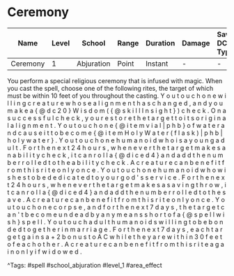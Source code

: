 # Ceremony

| Name | Level | School | Range | Duration | Damage | Save DC & Type |
|------|-------|--------|-------|----------|--------|----------------|
| Ceremony | 1 | Abjuration | Point | Instant | - | - |

You perform a special religious ceremony that is infused with magic. When you cast the spell, choose one of the following rites, the target of which must be within 10 feet of you throughout the casting. Y o u   t o u c h   o n e   w i l l i n g   c r e a t u r e   w h o s e   a l i g n m e n t   h a s   c h a n g e d ,   a n d   y o u   m a k e   a   { @ d c   2 0 }   W i s d o m   ( { @ s k i l l   I n s i g h t } )   c h e c k .   O n   a   s u c c e s s f u l   c h e c k ,   y o u   r e s t o r e   t h e   t a r g e t   t o   i t s   o r i g i n a l   a l i g n m e n t . Y o u   t o u c h   o n e   { @ i t e m   v i a l | p h b }   o f   w a t e r   a n d   c a u s e   i t   t o   b e c o m e   { @ i t e m   H o l y   W a t e r   ( f l a s k ) | p h b | h o l y   w a t e r } . Y o u   t o u c h   o n e   h u m a n o i d   w h o   i s   a   y o u n g   a d u l t .   F o r   t h e   n e x t   2 4   h o u r s ,   w h e n e v e r   t h e   t a r g e t   m a k e s   a n   a b i l i t y   c h e c k ,   i t   c a n   r o l l   a   { @ d i c e   d 4 }   a n d   a d d   t h e   n u m b e r   r o l l e d   t o   t h e   a b i l i t y   c h e c k .   A   c r e a t u r e   c a n   b e n e f i t   f r o m   t h i s   r i t e   o n l y   o n c e . Y o u   t o u c h   o n e   h u m a n o i d   w h o   w i s h e s   t o   b e   d e d i c a t e d   t o   y o u r   g o d ' s   s e r v i c e .   F o r   t h e   n e x t   2 4   h o u r s ,   w h e n e v e r   t h e   t a r g e t   m a k e s   a   s a v i n g   t h r o w ,   i t   c a n   r o l l   a   { @ d i c e   d 4 }   a n d   a d d   t h e   n u m b e r   r o l l e d   t o   t h e   s a v e .   A   c r e a t u r e   c a n   b e n e f i t   f r o m   t h i s   r i t e   o n l y   o n c e . Y o u   t o u c h   o n e   c o r p s e ,   a n d   f o r   t h e   n e x t   7   d a y s ,   t h e   t a r g e t   c a n ' t   b e c o m e   u n d e a d   b y   a n y   m e a n s   s h o r t   o f   a   { @ s p e l l   w i s h }   s p e l l . Y o u   t o u c h   a d u l t   h u m a n o i d s   w i l l i n g   t o   b e   b o n d e d   t o g e t h e r   i n   m a r r i a g e .   F o r   t h e   n e x t   7   d a y s ,   e a c h   t a r g e t   g a i n s   a   + 2   b o n u s   t o   A C   w h i l e   t h e y   a r e   w i t h i n   3 0   f e e t   o f   e a c h   o t h e r .   A   c r e a t u r e   c a n   b e n e f i t   f r o m   t h i s   r i t e   a g a i n   o n l y   i f   w i d o w e d .

^Tags: #spell #school_abjuration #level_1 #area_effect
